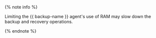 {% note info %}

Limiting the {{ backup-name }} agent's use of RAM may slow down the backup and recovery operations.

{% endnote %}